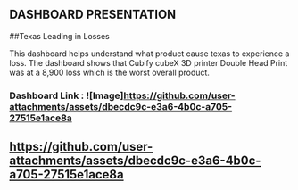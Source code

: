 
## DASHBOARD PRESENTATION
##Texas Leading in Losses

This dashboard helps understand what product cause texas to experience a loss. The dashboard shows that Cubify cubeX 3D printer Double Head Print was at a 8,900 loss which is the worst overall product. 


### Dashboard Link : ![Image]https://github.com/user-attachments/assets/dbecdc9c-e3a6-4b0c-a705-27515e1ace8a


## https://github.com/user-attachments/assets/dbecdc9c-e3a6-4b0c-a705-27515e1ace8a
